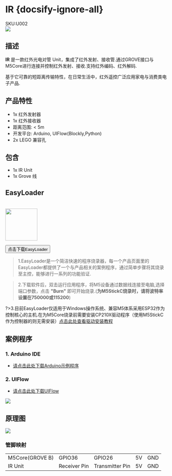 # IR {docsify-ignore-all}

<div class="badge badge-pill badge-primary product_sku_tag">SKU:U002</div>

<div class="product_pic"><img src="assets/img/product_pics/unit/M5GO_Unit_ir.webp"></div>

## 描述

**IR** 是一款红外光电对管 Unit，集成了红外发射、接收管.通过GROVE接口与M5Core进行连接并控制红外发射、接收.支持红外编码、红外解码.

基于它可靠的短距离传输特性，在日常生活中，红外遥控广泛应用家电与消费类电子产品.

## 产品特性

- 1x 红外发射器
- 1x 红外接收器
- 距离范围: < 5m
- 开发平台: Arduino, UIFlow(Blockly,Python)
- 2x LEGO 兼容孔

## 包含

- 1x IR Unit
- 1x Grove 线

## EasyLoader

<img src="https://m5stack.oss-cn-shenzhen.aliyuncs.com/image/EasyLoader_logo.webp" width="100px" style="margin-top:20px">

<a href="https://m5stack.oss-cn-shenzhen.aliyuncs.com/EasyLoader/Unit/EasyLoader_IR.exe"><button type="button" class="btn btn-primary">点击下载EasyLoader</button></a>

>1.EasyLoader是一个简洁快速的程序烧录器，每一个产品页面里的EasyLoader都提供了一个与产品相关的案例程序，通过简单步骤将其烧录至主控，能够进行一系列的功能验证.

>2.下载软件后，双击运行应用程序，将M5设备通过数据线连接至电脑,选择端口参数，点击 **"Burn"** 即可开始烧录.(**为M5StickC烧录时，请将波特率设置在750000或115200**)

?>3.目前EasyLoader仅适用于Windows操作系统、兼容M5体系采用ESP32作为控制核心的主机.在为M5Core烧录前需要安装CP210X驱动程序（使用M5StickC作为控制器的则无需安装）[点击此处查看驱动安装教程](zh_CN/related_documents/M5Burner#安装串口驱动)

## 案例程序

### 1. Arduino IDE

- [请点击此处下载Arduino示例程序](https://github.com/m5stack/M5-ProductExampleCodes/tree/master/Unit/IR/Arduino)

### 2. UIFlow

- [请点击此处下载UIFlow](https://github.com/m5stack/M5-ProductExampleCodes/tree/master/Unit/IR/UIFlow)

<img src="assets/img/product_pics/unit/unit_example/IR/example_unit_ir_03.webp">

## 原理图

<img src="assets/img/product_pics/unit/ir_sch.JPG">

### 管脚映射

<table>
 <tr><td>M5Core(GROVE B)</td><td>GPIO36</td><td>GPIO26</td><td>5V</td><td>GND</td></tr>
 <tr><td>IR Unit</td><td>Receiver Pin</td><td>Transmitter Pin</td><td>5V</td><td>GND</td></tr>
</table>

<script>

   var purchase_link = 'https://m5stack.com/collections/m5-unit/products/ir-unit';
   anchor_search(purchase_link);
   scrollFunc();

</script>